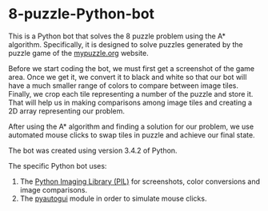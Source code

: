 # 8-puzzle-Python-bot

This is a Python bot that solves the 8 puzzle problem using the A* algorithm.
Specifically, it is designed to solve puzzles generated by the puzzle game of the [mypuzzle.org](http://mypuzzle.org/sliding) website.

Before we start coding the bot, we must first get a screenshot of the game area.
Once we get it, we convert it to black and white so that our bot will have a much smaller range of colors to compare 
between image tiles.
Finally, we crop each tile representing a number of the puzzle and store it. That will help us in making comparisons
among image tiles and creating a 2D array representing our problem.

After using the A* algorithm and finding a solution for our problem, we use automated mouse clicks to swap tiles in puzzle 
and achieve our final state.

The bot was created using version 3.4.2 of Python.

The specific Python bot uses:

1) The [Python Imaging Library (PIL)](https://pillow.readthedocs.io/en/5.2.x/) for screenshots, color conversions and image comparisons.
2) The [pyautogui](https://pyautogui.readthedocs.io/en/latest/) module in order to simulate mouse clicks.
